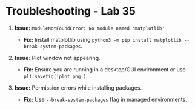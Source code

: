 # Troubleshooting - Lab 35

1. **Issue:** `ModuleNotFoundError: No module named 'matplotlib'`
   - **Fix:** Install matplotlib using `python3 -m pip install matplotlib --break-system-packages`.

2. **Issue:** Plot window not appearing.
   - **Fix:** Ensure you are running in a desktop/GUI environment or use `plt.savefig('plot.png')`.

3. **Issue:** Permission errors while installing packages.
   - **Fix:** Use `--break-system-packages` flag in managed environments.
